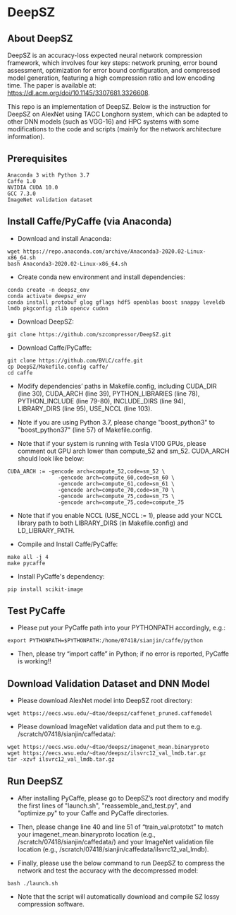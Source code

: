 # DeepSZ

## About DeepSZ

DeepSZ is an accuracy-loss expected neural network compression framework, which involves four key steps: network pruning, error bound assessment, optimization for error bound configuration, and compressed model generation, featuring a high compression ratio and low encoding time. The paper is available at: https://dl.acm.org/doi/10.1145/3307681.3326608.

This repo is an implementation of DeepSZ. Below is the instruction for DeepSZ on AlexNet using TACC Longhorn system, which can be adapted to other DNN models (such as VGG-16) and HPC systems with some modifications to the code and scripts (mainly for the network architecture information). 

## Prerequisites
```
Anaconda 3 with Python 3.7
Caffe 1.0
NVIDIA CUDA 10.0
GCC 7.3.0
ImageNet validation dataset
```

## Install Caffe/PyCaffe (via Anaconda)
- Download and install Anaconda:
```
wget https://repo.anaconda.com/archive/Anaconda3-2020.02-Linux-x86_64.sh
bash Anaconda3-2020.02-Linux-x86_64.sh
```

- Create conda new environment and install dependencies:
```
conda create -n deepsz_env
conda activate deepsz_env
conda install protobuf glog gflags hdf5 openblas boost snappy leveldb lmdb pkgconfig zlib opencv cudnn
```

- Download DeepSZ:
```
git clone https://github.com/szcompressor/DeepSZ.git
```

- Download Caffe/PyCaffe:
```
git clone https://github.com/BVLC/caffe.git
cp DeepSZ/Makefile.config caffe/
cd caffe
```

- Modify dependencies’ paths in Makefile.config, including CUDA_DIR (line 30), CUDA_ARCH (line 39), PYTHON_LIBRARIES (line 78), PYTHON_INCLUDE (line 79-80), INCLUDE_DIRS (line 94), LIBRARY_DIRS (line 95), USE_NCCL (line 103).

- Note if you are using Python 3.7, please change "boost_python3" to "boost_python37" (line 57) of Makefile.config.

- Note that if your system is running with Tesla V100 GPUs, please comment out GPU arch lower than compute_52 and sm_52. CUDA_ARCH should look like below:
```
CUDA_ARCH := -gencode arch=compute_52,code=sm_52 \
                -gencode arch=compute_60,code=sm_60 \ 
                -gencode arch=compute_61,code=sm_61 \
                -gencode arch=compute_70,code=sm_70 \ 
                -gencode arch=compute_75,code=sm_75 \
                -gencode arch=compute_75,code=compute_75 
```

- Note that if you enable NCCL (USE_NCCL := 1), please add your NCCL library path to both LIBRARY_DIRS (in Makefile.config) and LD_LIBRARY_PATH. 

- Compile and Install Caffe/PyCaffe:
```
make all -j 4
make pycaffe
```

- Install PyCaffe's dependency:
```
pip install scikit-image
```

## Test PyCaffe
- Please put your PyCaffe path into your PYTHONPATH accordingly, e.g.:
```
export PYTHONPATH=$PYTHONPATH:/home/07418/sianjin/caffe/python
```

- Then, please try “import caffe” in Python; if no error is reported, PyCaffe is working!!

## Download Validation Dataset and DNN Model
- Please download AlexNet model into DeepSZ root directory:
```
wget https://eecs.wsu.edu/~dtao/deepsz/caffenet_pruned.caffemodel
```

- Please download ImageNet validation data and put them to e.g. /scratch/07418/sianjin/caffedata/:
```
wget https://eecs.wsu.edu/~dtao/deepsz/imagenet_mean.binaryproto
wget https://eecs.wsu.edu/~dtao/deepsz/ilsvrc12_val_lmdb.tar.gz
tar -xzvf ilsvrc12_val_lmdb.tar.gz
````

## Run DeepSZ

- After installing PyCaffe, please go to DeepSZ’s root directory and modify the first lines of "launch.sh", "reassemble_and_test.py", and "optimize.py" to your Caffe and PyCaffe directories.

- Then, please change line 40 and line 51 of “train_val.prototxt” to match your imagenet_mean.binaryproto location (e.g., /scratch/07418/sianjin/caffedata/) and your ImageNet validation file location (e.g., /scratch/07418/sianjin/caffedata/ilsvrc12_val_lmdb).

- Finally, please use the below command to run DeepSZ to compress the network and test the accuracy with the decompressed model:
```
bash ./launch.sh
```

- Note that the script will automatically download and compile SZ lossy compression software. 
